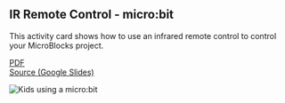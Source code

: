 ## IR Remote Control - micro:bit

This activity card shows how to use an infrared remote control to control your MicroBlocks project.

[PDF](http://microblocks.fun/assets/pdf/cards/mb_IR_Remote_Control.pdf)
<br>
[Source (Google Slides)](https://docs.google.com/presentation/d/1B6MB9fPwlVyvrlwRmEPF4ZAr0f3f2nKwqcMP2Zeam_E)

![Kids using a micro:bit](ir-remote.png)
